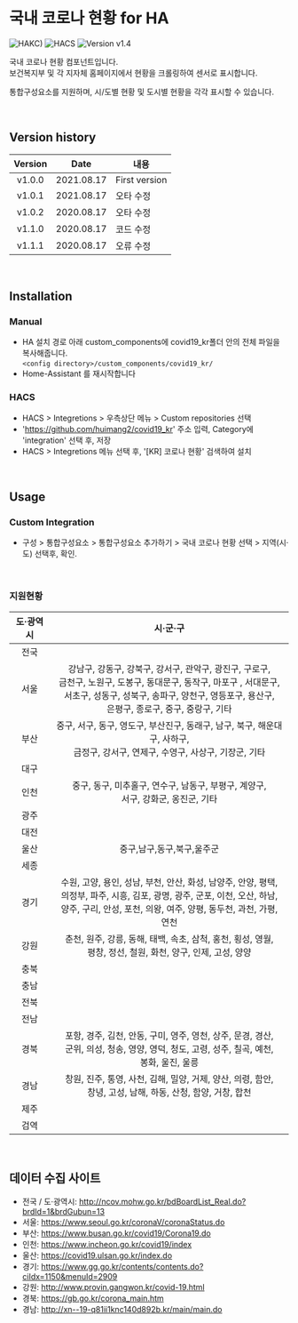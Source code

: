 # 국내 코로나 현황 for HA

![HAKC)][hakc-shield]
![HACS][hacs-shield]
![Version v1.4][version-shield]

국내 코로나 현황 컴포넌트입니다. <br>
보건복지부 및 각 지자체 홈페이지에서 현황을 크롤링하여 센서로 표시합니다. <br>

통합구성요소를 지원하며, 시/도별 현황 및 도시별 현황을 각각 표시할 수 있습니다. <br>

<br>

## Version history
| Version | Date        | 내용              |
| :-----: | :---------: | ----------------------- |
| v1.0.0  | 2021.08.17  | First version  |
| v1.0.1  | 2021.08.17  | 오타 수정 |
| v1.0.2  | 2020.08.17  | 오타 수정 |
| v1.1.0  | 2020.08.17  | 코드 수정 |
| v1.1.1  | 2020.08.17  | 오류 수정 |

<br>

## Installation
### Manual
- HA 설치 경로 아래 custom_components에 covid19_kr폴더 안의 전체 파일을 복사해줍니다.<br>
  `<config directory>/custom_components/covid19_kr/`<br>
- Home-Assistant 를 재시작합니다<br>
### HACS
- HACS > Integretions > 우측상단 메뉴 > Custom repositories 선택
- 'https://github.com/huimang2/covid19_kr' 주소 입력, Category에 'integration' 선택 후, 저장
- HACS > Integretions 메뉴 선택 후, '[KR] 코로나 현황' 검색하여 설치

<br>

## Usage
### Custom Integration
- 구성 > 통합구성요소 > 통합구성요소 추가하기 > 국내 코로나 현황 선택 > 지역(시·도) 선택후, 확인.

<br>


### 지원현황
| 도·광역시 | 시·군·구 |
| :-----: | :-----: |
| 전국 ||
| 서울 | 강남구, 강동구, 강북구, 강서구, 관악구, 광진구, 구로구, <br> 금천구, 노원구, 도봉구, 동대문구, 동작구, 마포구 , 서대문구, <br> 서초구, 성동구, 성북구, 송파구, 양천구, 영등포구, 용산구, <br> 은평구, 종로구, 중구, 중랑구, 기타 |
| 부산 | 중구, 서구, 동구, 영도구, 부산진구, 동래구, 남구, 북구, 해운대구, 사하구, <br> 금정구, 강서구, 연제구, 수영구, 사상구, 기장군, 기타 |
| 대구 | |
| 인천 | 중구, 동구, 미추홀구, 연수구, 남동구, 부평구, 계양구, <br> 서구, 강화군, 옹진군, 기타 |
| 광주 | |
| 대전 | |
| 울산 | 중구,남구,동구,북구,울주군 |
| 세종 | |
| 경기 | 수원, 고양, 용인, 성남, 부천, 안산, 화성, 남양주, 안양, 평택, <br> 의정부, 파주, 시흥, 김포, 광명, 광주, 군포, 이천, 오산, 하남, <br> 양주, 구리, 안성, 포천, 의왕, 여주, 양평, 동두천, 과천, 가평, <br> 연천 |
| 강원 | 춘천, 원주, 강릉, 동해, 태백, 속초, 삼척, 홍천, 횡성, 영월, <br> 평창, 정선, 철원, 화천, 양구, 인제, 고성, 양양 |
| 충북 | |
| 충남 | |
| 전북 | |
| 전남 | |
| 경북 | 포항, 경주, 김천, 안동, 구미, 영주, 영천, 상주, 문경, 경산, <br> 군위, 의성, 청송, 영양, 영덕, 청도, 고령, 성주, 칠곡, 예천, <br> 봉화, 울진, 울릉 |
| 경남 | 창원, 진주, 통영, 사천, 김해, 밀양, 거제, 양산, 의령, 함안, <br> 창녕, 고성, 남해, 하동, 산청, 함양, 거창, 합천 |
| 제주 | |
| 검역 | |

<br>

## 데이터 수집 사이트
- 전국 / 도·광역시: http://ncov.mohw.go.kr/bdBoardList_Real.do?brdId=1&brdGubun=13
- 서울: https://www.seoul.go.kr/coronaV/coronaStatus.do
- 부산: https://www.busan.go.kr/covid19/Corona19.do
- 인천: https://www.incheon.go.kr/covid19/index
- 울산: https://covid19.ulsan.go.kr/index.do
- 경기: https://www.gg.go.kr/contents/contents.do?ciIdx=1150&menuId=2909
- 강원: http://www.provin.gangwon.kr/covid-19.html
- 경북: https://gb.go.kr/corona_main.htm
- 경남: http://xn--19-q81ii1knc140d892b.kr/main/main.do

[version-shield]: https://img.shields.io/badge/version-v1.1.1-orange.svg
[hakc-shield]: https://img.shields.io/badge/HAKC-Enjoy-blue.svg
[hacs-shield]: https://img.shields.io/badge/HACS-Custom-red.svg
